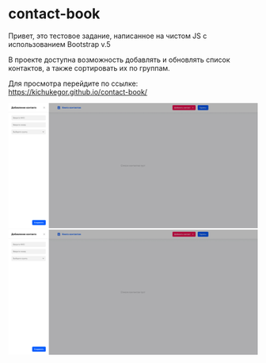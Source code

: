 # contact-book
Привет, это тестовое задание, написанное на чистом JS с использованием Bootstrap v.5

В проекте доступна возможность добавлять и обновлять список контактов, а также сортировать их по группам.

Для просмотра перейдите по ссылке:
https://kichukegor.github.io/contact-book/

![layout](https://github.com/KichukEgor/contact-book//raw/main/presentation/layout-1.png)
![layout](https://github.com/KichukEgor/contact-book//raw/main/presentation/layout-1.png)
